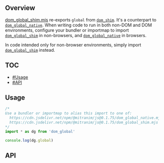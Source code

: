## Overview

[dom_global_shim.mjs](../dom_global_shim.mjs) re-exports `global` from [`dom_shim`](dom_shim_readme.md). It's a counterpart to [`dom_global_native`](dom_global_native_readme.md). When writing code to run in both non-DOM and DOM environments, configure your bundler or importmap to import [`dom_global_shim`](dom_global_shim_readme.md) in non-browsers, and [`dom_global_native`](dom_global_native_readme.md) in browsers.

In code intended only for non-browser environments, simply import [`dom_global_shim`](dom_global_shim_readme.md) instead.

## TOC

* [#Usage](#usage)
* [#API](#api)


## Usage

```js
/*
Use a bundler or importmap to alias this import to one of:
  https://cdn.jsdelivr.net/npm/@mitranim/js@0.1.75/dom_global_native.mjs
  https://cdn.jsdelivr.net/npm/@mitranim/js@0.1.75/dom_global_shim.mjs
*/
import * as dg from 'dom_global'

console.log(dg.global)
```

## API

